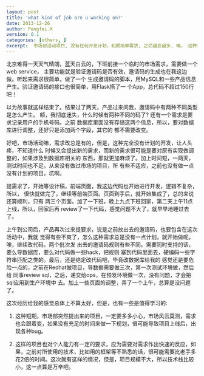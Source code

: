 ```yaml
---
layout: post
title: 'what kind of job are u working on?'
date: 2013-12-26
author: Pengfei.X
version: 0.1
categories: [others, ]
excerpt:  市场部活动项目, 没有任何开发计划，初期简单需求, 之后越变越多, 唉， 这种洗礼让我感受颇深。
---
```



北京难得一天天气晴朗，蓝天白云的，下班前接一个临时的市场需求，需要做一个web service，
主要功能就是验证邀请码是否有效，邀请码的生成也在我这边做。听起来需求很简单，做了一个
生成邀请码的脚本，用MySQL和一些产品信息产生。验证邀请码的接口也很简单，用Flask搭了一
个App，总代码不超过150行吧！

    
以为故事就这样结束了。结果过了两天，产品过来问我，邀请码中有两种不同类型是怎么产生。
额，我彻底迷失，什么时候有两种不同的码了? 还有一个需求是要求记录用户的手机号码。之前
数据库里面没有存储这两个信息，所以，要对数据库进行调整，还好只是添加两个字段，其它的
都不需要改变。
    

好吧，市场活动嘛，需求改总是有的，但是，这种完全没有计划的开发，让人头疼，不知道什么
时候又会提出新的需求，而新的需求很可能是要对原有实现做调整的，如果涉及到数据库相关的
东西，那就更加麻烦了。加上时间短，一两天，测试时间也不足。从来没有做过市场的项目，所
有些不适应，之前也没有做一点没有计划的项目，坑啊。
    

提需求了，开始等设计稿，前端页面，我这边代码也开始进行开发，逻辑不复杂，所以，
很快就做完了，继续等前端页面。页面到手后，就开始集成了，总的来说还算顺利，只有
两三个页面。加了一下班，晚上九点下班回家，第二天上午11点上线，所以，回家后再
review了一下代码，感觉问题不大了，就早早地睡过去了。
    

上午到公司后，产品再次过来提要求，说是之前放出去的邀请码，也要包含在这次活动中，我就
觉得有些不爽了，怎么这种需求总是没有一点计划，就开始做呢。唉，继续改代码。两个批次发
出去的邀请码规则有些不同。需要同时支持的话，要么导数据库，要么对代码做一些hack，把规则
塞到代码里面去，硬编码一些字符串匹配之类的。最后，还是绝定改代码吧，毕竟改数据库给我的
感觉还是要危险一点的，之前在Redhat做项目，导数据需要做三次，第一次测试环境做，然后给
同事review sql，之后，递交给ops，在预发环境做一次，没有问题，才会把sql应用到生产环境中
去。加上一些页面的调整，弄了一个上午，总算是没问题了。
   

这次经历给我的感觉总体上不算太好，但是，也有一些是值得学习的:
    
1.  这种短期，市场部突然提出来的项目，一定要多多小心，市场风云莫测，需求也会跟着变，如果没有充足的时间来做一下规划，很可能导致项目上线后，出现各种bug。

2.  这样的项目也对个人能力有一定的要求，应为需要对需求作出快速的反应，如果，之前对所使用的技术，比如用的框架等不熟悉的话，很可能需要比老手多花2倍的时间。这次就有这样的情况，但是，项目规模不大，所以技术栈比较小，这一点算是万辛吧。
